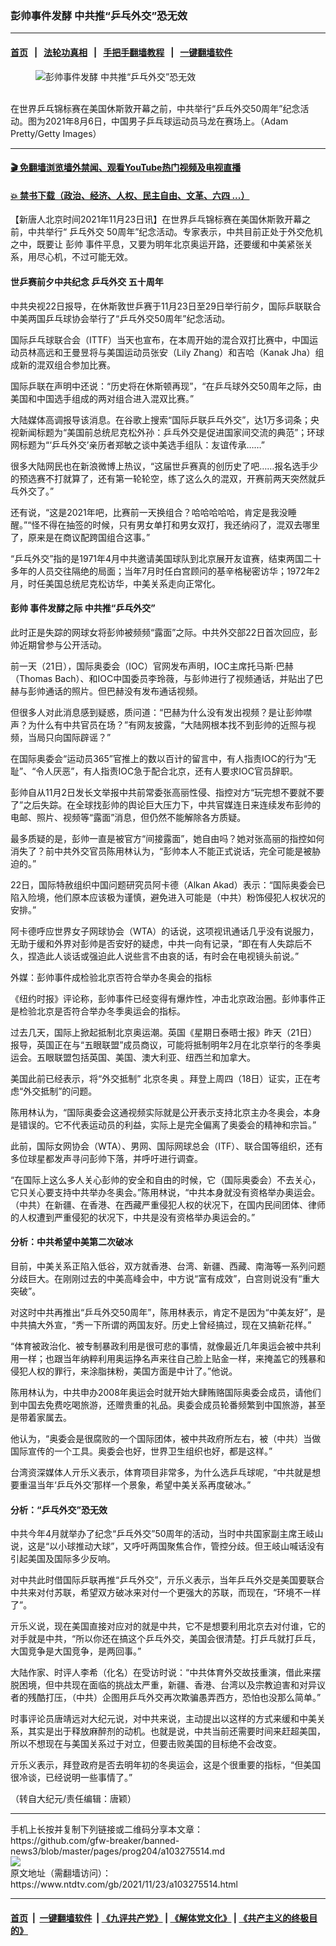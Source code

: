 ### 彭帅事件发酵 中共推“乒乓外交”恐无效
------------------------

#### [首页](https://github.com/gfw-breaker/banned-news3/blob/master/README.md) &nbsp;&nbsp;|&nbsp;&nbsp; [法轮功真相](https://github.com/begood0513/basic/blob/master/README.md)  &nbsp;&nbsp;|&nbsp;&nbsp; [手把手翻墙教程](https://github.com/gfw-breaker/guides/wiki)  &nbsp;&nbsp;|&nbsp;&nbsp; [一键翻墙软件](https://github.com/gfw-breaker/nogfw/blob/master/README.md)  



<div><div class="featured_image">
 <figure>
  <img alt="彭帅事件发酵 中共推“乒乓外交”恐无效" src="https://i.ntdtv.com/assets/uploads/2021/11/GettyImages-1332678000-800x450.jpg"/>
 </figure><br/>
 <span class="caption">
  在世界乒乓锦标赛在美国休斯敦开幕之前，中共举行“乒乓外交50周年”纪念活动。图为2021年8月6日，中国男子乒乓球运动员马龙在赛场上。（Adam Pretty/Getty Images）
 </span>
</div>
</div><hr/>

#### [ 🎬  免翻墙浏览墙外禁闻、观看YouTube热门视频及电视直播](https://github.com/gfw-breaker/HelloWorld)

#### [ 💥  禁书下载（政治、经济、人权、民主自由、文革、六四 ...）](https://github.com/gfw-breaker/books/blob/master/README.md)

<div><div class="post_content" itemprop="articleBody">
 <p>
  【新唐人北京时间2021年11月23日讯】在世界乒乓锦标赛在美国休斯敦开幕之前，中共举行“
  <ok href="https://www.ntdtv.com/gb/乒乓外交.htm">
   乒乓外交
  </ok>
  50周年”纪念活动。专家表示，中共目前正处于外交危机之中，既要让
  <ok href="https://www.ntdtv.com/gb/彭帅.htm">
   彭帅
  </ok>
  事件平息，又要为明年北京奥运开路，还要缓和中美紧张关系，用尽心机，不过可能无效。
 </p>
 <h4>
  世乒赛前夕中共纪念
  <ok href="https://www.ntdtv.com/gb/乒乓外交.htm">
   乒乓外交
  </ok>
  五十周年
 </h4>
 <p>
  中共央视22日报导，在休斯敦世乒赛于11月23日至29日举行前夕，国际乒联联合中美两国乒乓球协会举行了“乒乓外交50周年”纪念活动。
 </p>
 <p>
  国际乒乓球联合会（ITTF）当天也宣布，在本周开始的混合双打比赛中，中国运动员林高远和王曼昱将与美国运动员张安（Lily Zhang）和吉哈（Kanak Jha）组成新的混双组合参加比赛。
 </p>
 <p>
  国际乒联在声明中还说：“历史将在休斯顿再现”，“在乒乓球外交50周年之际，由美国和中国选手组成的两对组合进入混双比赛。”
 </p>
 <p>
  大陆媒体高调报导该消息。在谷歌上搜索“国际乒联乒乓外交”，达1万多词条；央视新闻标题为“美国前总统尼克松外孙：乒乓外交是促进国家间交流的典范”；环球网标题为“‘乒乓外交’亲历者郑敏之谈中美选手组队：友谊传承……”
 </p>
 <p>
  很多大陆网民也在新浪微博上热议，“这届世乒赛真的创历史了吧……报名选手少的预选赛不打就算了，还有第一轮轮空，练了这么久的混双，开赛前两天突然就乒乓外交了。”
 </p>
 <p>
  还有说，“这是2021年吧，比赛前一天换组合？哈哈哈哈哈，肯定是我没睡醒。”“怪不得在抽签的时候，只有男女单打和男女双打，我还纳闷了，混双去哪里了，原来是在商议配跨国组合这事。”
 </p>
 <p>
  “乒乓外交”指的是1971年4月中共邀请美国球队到北京展开友谊赛，结束两国二十多年的人员交往隔绝的局面；当年7月时任白宫顾问的基辛格秘密访华；1972年2月，时任美国总统尼克松访华，中美关系走向正常化。
 </p>
 <h4>
  <ok href="https://www.ntdtv.com/gb/彭帅.htm">
   彭帅
  </ok>
  事件发酵之际 中共推“乒乓外交”
 </h4>
 <p>
  此时正是失踪的网球女将彭帅被频频“露面”之际。中共外交部22日首次回应，彭帅近期曾参与公开活动。
 </p>
 <p>
  前一天（21日），国际奥委会（IOC）官网发布声明，IOC主席托马斯‧巴赫（Thomas Bach）、和IOC中国委员李玲薇，与彭帅进行了视频通话，并贴出了巴赫与彭帅通话的照片。但巴赫没有发布通话视频。
 </p>
 <p>
  但很多人对此消息感到疑惑，质问道：“巴赫为什么没有发出视频？是让彭帅噤声？为什么有中共官员在场？”有网友披露，“大陆网根本找不到彭帅的近照与视频，当局只向国际辟谣？”
 </p>
 <p>
  在国际奥委会“运动员365”官推上的数以百计的留言中，有人指责IOC的行为“无耻”、“令人厌恶”，有人指责IOC急于配合北京，还有人要求IOC官员辞职。
 </p>
 <p>
  彭帅自从11月2日发长文举报中共前常委张高丽性侵、指控对方“玩完想不要就不要了”之后失踪。在全球找彭帅的舆论巨大压力下，中共官媒连日来连续发布彭帅的电邮、照片、视频等“露面”消息，但仍然不能解除各方质疑。
 </p>
 <p>
  最多质疑的是，彭帅一直是被官方“间接露面”，她自由吗？她对张高丽的指控如何消失了？前中共外交官员陈用林认为，“彭帅本人不能正式说话，完全可能是被胁迫的。”
 </p>
 <p>
  22日，国际特赦组织中国问题研究员阿卡德（Alkan Akad）表示：“国际奥委会已陷入险境，他们原本应该极为谨慎，避免进入可能是（中共）粉饰侵犯人权状况的安排。”
 </p>
 <p>
  阿卡德呼应世界女子网球协会（WTA）的话说，这项视讯通话几乎没有说服力，无助于缓和外界对彭帅是否安好的疑虑，中共一向有记录，“即在有人失踪后不久，捏造此人谈话或强迫此人说些言不由哀的话，有时会在电视镜头前说。”
 </p>
 <p>
  外媒：彭帅事件成检验北京否符合举办冬奥会的指标
 </p>
 <p>
  《纽约时报》评论称，彭帅事件已经变得有爆炸性，冲击北京政治圈。彭帅事件正是检验北京是否符合举办冬季奥运会的指标。
 </p>
 <p>
  过去几天，国际上掀起抵制北京奥运潮。英国《星期日泰晤士报》昨天（21日）报导，英国正在与“五眼联盟”成员商议，可能将抵制明年2月在北京举行的冬季奥运会。五眼联盟包括英国、美国、澳大利亚、纽西兰和加拿大。
 </p>
 <p>
  美国此前已经表示，将“外交抵制”
  <ok href="https://www.ntdtv.com/gb/北京冬奥.htm">
   北京冬奥
  </ok>
  。拜登上周四（18日）证实，正在考虑“外交抵制”的问题。
 </p>
 <p>
  陈用林认为，“国际奥委会这通视频实际就是公开表示支持北京主办冬奥会，本身是错误的。它不代表运动员的利益，实际上是完全偏离了奥委会的精神和宗旨。”
 </p>
 <p>
  此前，国际女网协会（WTA）、男网、国际网球总会（ITF）、联合国等组织，还有多位球星都发声寻问彭帅下落，并呼吁进行调查。
 </p>
 <p>
  “在国际上这么多人关心彭帅的安全和自由的时候，它（国际奥委会）不去关心，它只关心要支持中共举办冬奥会。”陈用林说，“中共本身就没有资格举办奥运会。（中共）在新疆、在香港、在西藏严重侵犯人权的状况下，在国内民间团体、律师的人权遭到严重侵犯的状况下，中共是没有资格举办奥运会的。”
 </p>
 <h4>
  分析：中共希望中美第二次破冰
 </h4>
 <p>
  目前，中美关系正陷入低谷，双方就香港、台湾、新疆、西藏、南海等一系列问题分歧巨大。在刚刚过去的中美高峰会中，中方说“富有成效”，白宫则说没有“重大突破”。
 </p>
 <p>
  对这时中共再推出“乒乓外交50周年”，陈用林表示，肯定不是因为“中美友好”，是中共搞大外宣，“秀一下所谓的两国友好。历史上曾经搞过，现在又搞新花样。”
 </p>
 <p>
  “体育被政治化、被专制暴政利用是很可悲的事情，就像最近几年奥运会被中共利用一样；也跟当年纳粹利用奥运挣名声来往自己脸上贴金一样，来掩盖它的残暴和侵犯人权的罪行，来涂脂抹粉，美国方面是中计了。”他说。
 </p>
 <p>
  陈用林认为，中共申办2008年奥运会时就开始大肆贿赂国际奥委会成员，请他们到中国去免费吃喝旅游，还赠贵重的礼品。奥委会成员轮番频繁到中国旅游，甚至是带着家属去。
 </p>
 <p>
  他认为，“奥委会是很腐败的一个国际团体，被中共政府所左右，被（中共）当做国际宣传的一个工具。奥委会也好，世界卫生组织也好，都是这样。”
 </p>
 <p>
  台湾资深媒体人亓乐义表示，体育项目非常多，为什么选乒乓球呢，“中共就是想要重温当年‘乒乓外交’那样一个景象，希望中美关系再度破冰。”
 </p>
 <h4>
  分析：“乒乓外交”恐无效
 </h4>
 <p>
  中共今年4月就举办了纪念“乒乓外交”50周年的活动，当时中共国家副主席王岐山说，这是“以小球推动大球”，又呼吁两国聚焦合作，管控分歧。但王岐山喊话没有引起美国及国际多少反响。
 </p>
 <p>
  对中共此时借国际乒联再推“乒乓外交”，亓乐义表示，当年乒乓外交是美国要联合中共来对付苏联，希望双方破冰来对付一个更强大的苏联，而现在，“环境不一样了”。
 </p>
 <p>
  亓乐义说，现在美国直接对应对的就是中共，它不是想要利用北京去对付谁，它的对手就是中共，“所以你还在搞这个乒乓外交，美国会很清楚。打乒乓就打乒乓，大国竞争是大国竞争，是两回事。”
 </p>
 <p>
  大陆作家、时评人李希（化名）在受访时说：“中共体育外交故技重演，借此来摆脱困境，但中共现在面临的挑战太严重，新疆、香港、台湾以及宗教迫害和对异议者的残酷打压，（中共）企图用乒乓外交再次欺骗愚弄西方，恐怕也没那么简单。”
 </p>
 <p>
  时事评论员唐靖远对大纪元说，对中共来说，主动提出以这样的方式来缓和中美关系，其实是出于释放麻醉剂的动机。也就是说，中共当前还需要时间来赶超美国，所以不想现在与美国关系过于对立，但要击败美国的目标绝不会改变。
 </p>
 <p>
  亓乐义表示，拜登政府是否去明年初的冬奥运会，这是个很重要的指标，“但美国很冷谈，已经说明一些事情了。”
 </p>
 <p>
  （转自大纪元/责任编辑：唐颖）
 </p>
 <div class="single_ad">
 </div>
</div>
</div>
<hr/>
手机上长按并复制下列链接或二维码分享本文章：<br/>
https://github.com/gfw-breaker/banned-news3/blob/master/pages/prog204/a103275514.md <br/>
<a href='https://github.com/gfw-breaker/banned-news3/blob/master/pages/prog204/a103275514.md'><img src='https://github.com/gfw-breaker/banned-news3/blob/master/pages/prog204/a103275514.md.png'/></a> <br/>
原文地址（需翻墙访问）：https://www.ntdtv.com/gb/2021/11/23/a103275514.html


------------------------
#### [首页](https://github.com/gfw-breaker/banned-news3/blob/master/README.md) &nbsp;|&nbsp; [一键翻墙软件](https://github.com/gfw-breaker/nogfw/blob/master/README.md) &nbsp;| [《九评共产党》](https://github.com/gfw-breaker/9ping.md/blob/master/README.md#九评之一评共产党是什么) | [《解体党文化》](https://github.com/gfw-breaker/jtdwh.md/blob/master/README.md) | [《共产主义的终极目的》](https://github.com/gfw-breaker/gczydzjmd.md/blob/master/README.md)


<img src='http://gfw-breaker.win/banned-news3/pages/prog204/a103275514.md' width='0px' height='0px'/>